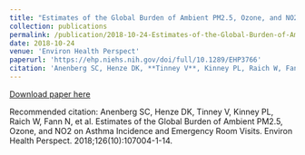 ```yaml
---
title: "Estimates of the Global Burden of Ambient PM2.5, Ozone, and NO2 on Asthma Incidence and Emergency Room Visits"
collection: publications
permalink: /publication/2018-10-24-Estimates-of-the-Global-Burden-of-Ambient-PM2.5,-Ozone,-and-NO2-on-Asthma-Incidence-and-Emergency-Room-Visits
date: 2018-10-24
venue: 'Environ Health Perspect'
paperurl: 'https://ehp.niehs.nih.gov/doi/full/10.1289/EHP3766'
citation: 'Anenberg SC, Henze DK, **Tinney V**, Kinney PL, Raich W, Fann N, et al. (2018). &quot;Estimates of the Global Burden of Ambient PM2.5, Ozone, and NO2 on Asthma Incidence and Emergency Room Visits.&quot; <i>Environ Health Perspect</i>. 126(10):107004-1-14.'
---
```


[Download paper here](https://ehp.niehs.nih.gov/doi/full/10.1289/EHP3766)

Recommended citation: Anenberg SC, Henze DK, Tinney V, Kinney PL, Raich W, Fann N, et al. Estimates of the Global Burden of Ambient PM2.5, Ozone, and NO2 on Asthma Incidence and Emergency Room Visits. Environ Health Perspect. 2018;126(10):107004-1-14. 
